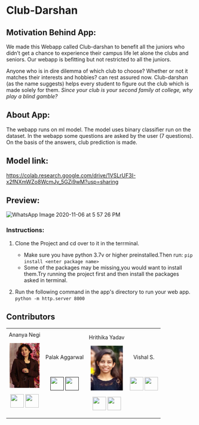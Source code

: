 # Club-Darshan

## Motivation Behind App:
We made this Webapp called Club-darshan to benefit all the juniors who didn’t get a chance to experience their campus life let alone the clubs and seniors. Our webapp is befitting but not restricted to all the juniors. 

Anyone who is in dire dilemma of which club to choose? Whether or not it matches their interests and hobbies? can rest assured now. Club-darshan (as the name suggests) helps every student to figure out the club which is made solely for them. *Since your club is your second family at college, why play a blind gamble?*

## About App:
The webapp runs on ml model. The model uses binary classifier run on the dataset. In the webapp some questions are asked by the user (7 questions). On the basis of the answers, club prediction is made.
## Model link:
https://colab.research.google.com/drive/1VSLrUF3I-x2fNXmWZo8WcmJv_5GZi9wM?usp=sharing

## Preview:

![WhatsApp Image 2020-11-06 at 5 57 26 PM](https://user-images.githubusercontent.com/54658795/98366613-47485400-205a-11eb-84f9-a6dbc0267a8a.jpeg)

### Instructions:
1. Clone the Project and cd over to it in the terrminal.

    - Make sure you have python 3.7v or higher preinstalled.Then run:
        `pip install <enter package name>`
    - Some of the packages may be missing,you would want to install them.Try running the project first and then install the packages asked in terminal.
        
2. Run the following command in the app's directory to run your web app.
    `python -m http.server 8000`
## Contributors

<table>
<tr align="center">

<td>
Ananya Negi

<p align="center">
<img src = "images/ananya.png"  height="120" alt="">
</p>
<p align="center">
<a href = "https://github.com/AnanyaNegi"><img src = "http://www.iconninja.com/files/241/825/211/round-collaboration-social-github-code-circle-network-icon.svg" width="36" height = "36"/></a>
<a href = "https://www.linkedin.com/in/ananya-negi-42922018a/">
<img src = "http://www.iconninja.com/files/863/607/751/network-linkedin-social-connection-circular-circle-media-icon.svg" width="36" height="36"/>
</a>
</p>
</td>

<td>

Palak Aggarwal

<p align="center">
<img src = ""  height="120" alt="">
</p>
<p align="center">
<a href = ""><img src = "http://www.iconninja.com/files/241/825/211/round-collaboration-social-github-code-circle-network-icon.svg" width="36" height = "36"/></a>
<a href = "">
<img src = "http://www.iconninja.com/files/863/607/751/network-linkedin-social-connection-circular-circle-media-icon.svg" width="36" height="36"/>
</a>
</p>
</td>
<td>

Hrithika Yadav

<p align="center">
<img src = "images/hritika.jpeg"  height="120" alt="">
</p>
<p align="center">
<a href = "https://github.com/hrithikayadav"><img src = "http://www.iconninja.com/files/241/825/211/round-collaboration-social-github-code-circle-network-icon.svg" width="36" height = "36"/></a>
<a href = "www.linkedin.com/in/hrithika-yadav-7b7403185">
<img src = "http://www.iconninja.com/files/863/607/751/network-linkedin-social-connection-circular-circle-media-icon.svg" width="36" height="36"/>
</a>
</p>
</td>
<td>

Vishal S.

<p align="center">
<img src = ""  height="120" alt="">
</p>
<p align="center">
<a href = "https://github.com/harshgeek4coder"><img src = "http://www.iconninja.com/files/241/825/211/round-collaboration-social-github-code-circle-network-icon.svg" width="36" height = "36"/></a>
<a href = "https://www.linkedin.com/in/harsh-sharma-484a4ab6/">
<img src = "http://www.iconninja.com/files/863/607/751/network-linkedin-social-connection-circular-circle-media-icon.svg" width="36" height="36"/>
</a>
</p>
</td>


</tr>
  </table>
